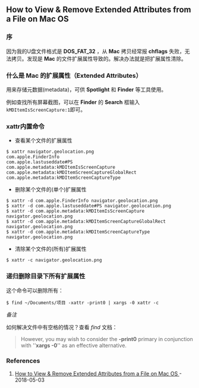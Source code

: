 ## How to View & Remove Extended Attributes from a File on Mac OS

### 序
因为我的U盘文件格式是 **DOS_FAT_32** ，从 **Mac** 拷贝经常报 **chflags** 失败，无法拷贝。发现是 **Mac** 的文件扩展属性导致的。解决办法就是把扩展属性清除。

### 什么是 Mac 的扩展属性（Extended Attributes）

用来存储元数据(metadata)，可供 **Spotlight** 和 **Finder** 等工具使用。

例如查找所有屏幕截图，可以在 **Finder** 的 **Search** 框输入```kMDItemIsScreenCapture:1```即可。

### xattr内置命令

* 查看某个文件的扩展属性

```
$ xattr navigator.geolocation.png
com.apple.FinderInfo
com.apple.lastuseddate#PS
com.apple.metadata:kMDItemIsScreenCapture
com.apple.metadata:kMDItemScreenCaptureGlobalRect
com.apple.metadata:kMDItemScreenCaptureType
```
* 删除某个文件的(单个)扩展属性

```
$ xattr -d com.apple.FinderInfo navigator.geolocation.png
$ xattr -d com.apple.lastuseddate#PS navigator.geolocation.png
$ xattr -d com.apple.metadata:kMDItemIsScreenCapture navigator.geolocation.png
$ xattr -d com.apple.metadata:kMDItemScreenCaptureGlobalRect navigator.geolocation.png
$ xattr -d com.apple.metadata:kMDItemScreenCaptureType navigator.geolocation.png
```

* 清除某个文件的(所有)扩展属性

```
$ xattr -c navigator.geolocation.png
```

### 递归删除目录下所有扩展属性
这个命令可以删除所有：

```
$ find ~/Documents/项目 -xattr -print0 | xargs -0 xattr -c
```

*备注* 

如何解决文件中有空格的情况？查看 *find* 文档：

> However, you may wish to consider the **-print0** primary in conjunction with ''**xargs -0**'' as an effective alternative.


### References
1. [How to View & Remove Extended Attributes from a File on Mac OS
](http://osxdaily.com/2018/05/03/view-remove-extended-attributes-file-mac/) - 2018-05-03

